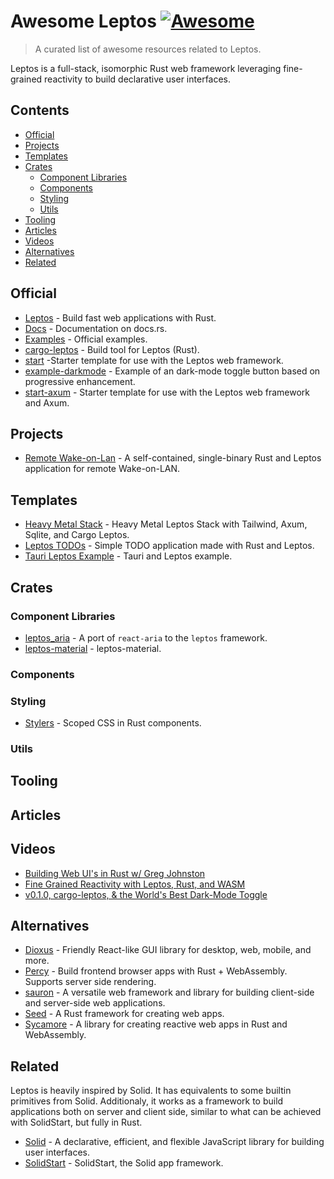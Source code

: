 # Awesome Leptos [![Awesome](https://awesome.re/badge.svg)](https://awesome.re)

> A curated list of awesome resources related to Leptos.

Leptos is a full-stack, isomorphic Rust web framework leveraging fine-grained reactivity to build declarative user interfaces.

## Contents

- [Official](#official)
- [Projects](#projects)
- [Templates](#templates)
- [Crates](#crates)
  - [Component Libraries](#component-libraries)
  - [Components](#components)
  - [Styling](#styling)
  - [Utils](#utils)
- [Tooling](#tooling)
- [Articles](#articles)
- [Videos](#videos)
- [Alternatives](#alternatives)
- [Related](#related)

## Official

- [Leptos](https://github.com/leptos-rs/leptos) - Build fast web applications with Rust.
- [Docs](https://docs.rs/leptos/latest/leptos/index.html) - Documentation on docs.rs.
- [Examples](https://github.com/leptos-rs/leptos/tree/main/examples) - Official examples.
- [cargo-leptos](https://github.com/leptos-rs/cargo-leptos) - Build tool for Leptos (Rust).
- [start](https://github.com/leptos-rs/start) -Starter template for use with the Leptos web framework.
- [example-darkmode](https://github.com/leptos-rs/example-darkmode) - Example of an dark-mode toggle button based on progressive enhancement.
- [start-axum](https://github.com/leptos-rs/start-axum) - Starter template for use with the Leptos web framework and Axum.

## Projects

- [Remote Wake-on-Lan](https://github.com/beeb/remote-wol-rs) - A self-contained, single-binary Rust and Leptos application for remote Wake-on-LAN.

## Templates

- [Heavy Metal Stack](https://github.com/benwis/leptos-heavy-metal-stack) - Heavy Metal Leptos Stack with Tailwind, Axum, Sqlite, and Cargo Leptos.
- [Leptos TODOs](https://github.com/MysteryCoder456/leptos_todo_app) - Simple TODO application made with Rust and Leptos.
- [Tauri Leptos Example](https://github.com/michalvavra/tauri-leptos-example) - Tauri and Leptos example.

## Crates

### Component Libraries

- [leptos_aria](https://github.com/ifiokjr/leptos_aria) - A port of `react-aria` to the `leptos` framework.
- [leptos-material](https://github.com/ModProg/leptos-material) - leptos-material.

### Components

### Styling

- [Stylers](https://github.com/abishekatp/stylers) - Scoped CSS in Rust components.

### Utils

## Tooling

## Articles

## Videos

- [Building Web UI's in Rust w/ Greg Johnston](https://www.youtube.com/watch?v=zgY7ql1xwW4)
- [Fine Grained Reactivity with Leptos, Rust, and WASM](https://www.youtube.com/watch?v=9BolA2WTH7U)
- [v0.1.0, cargo-leptos, & the World's Best Dark-Mode Toggle](https://www.youtube.com/watch?v=AD3FHodVgE8)

## Alternatives

- [Dioxus](https://github.com/DioxusLabs/dioxus) - Friendly React-like GUI library for desktop, web, mobile, and more.
- [Percy](https://github.com/chinedufn/percy) - Build frontend browser apps with Rust + WebAssembly. Supports server side rendering.
- [sauron](https://github.com/ivanceras/sauron) - A versatile web framework and library for building client-side and server-side web applications.
- [Seed](https://github.com/seed-rs/seed) - A Rust framework for creating web apps.
- [Sycamore](https://github.com/sycamore-rs/sycamore) - A library for creating reactive web apps in Rust and WebAssembly.

## Related

Leptos is heavily inspired by Solid. It has equivalents to some builtin primitives from Solid. Additionaly, it works as a framework to build applications both on server and client side, similar to what can be achieved with SolidStart, but fully in Rust.

- [Solid](https://github.com/solidjs/solid) - A declarative, efficient, and flexible JavaScript library for building user interfaces.
- [SolidStart](https://github.com/solidjs/solid-start) - SolidStart, the Solid app framework.
